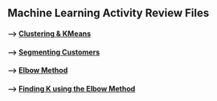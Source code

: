 ## Machine Learning Activity Review Files 

#### --> [Clustering & KMeans](https://github.com/Mun-Min/ASU_2022_Bootcamp/blob/master/Activity_Files/10-Unsupervised-Learning/1/Activities/02-Ins_Kmeans/Solved/services_clustering.ipynb)

#### --> [Segmenting Customers](https://github.com/Mun-Min/ASU_2022_Bootcamp/blob/master/Activity_Files/10-Unsupervised-Learning/1/Activities/03-Stu_Segmenting_Customers/Solved/segmenting_customers.ipynb)

#### --> [Elbow Method](https://github.com/Mun-Min/ASU_2022_Bootcamp/blob/master/Activity_Files/10-Unsupervised-Learning/1/Activities/04-Evr_Elbow_Method/Solved/elbow_curve.ipynb)

#### --> [Finding K using the Elbow Method](https://github.com/Mun-Min/ASU_2022_Bootcamp/blob/master/Activity_Files/10-Unsupervised-Learning/1/Activities/05-Stu_Finding_k/Unsolved/finding_k.ipynb)


